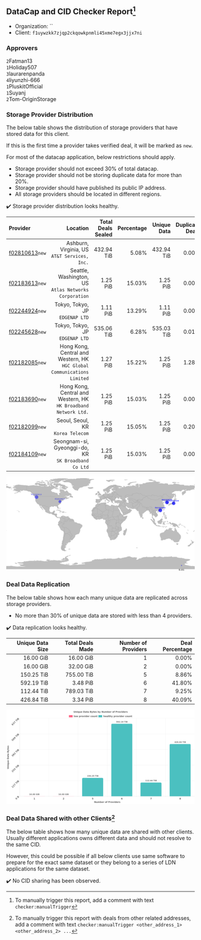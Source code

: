 ## DataCap and CID Checker Report[^1]
 - Organization: ``
 - Client: `f1uywzkk7zjqp2ckqowkpnmli45xme7egx3jjx7ni`
### Approvers
`2`Fatman13<br/>`1`Holiday507<br/>`3`laurarenpanda<br/>`4`liyunzhi-666<br/>`1`PluskitOfficial<br/>`1`Suyanj<br/>`2`Tom-OriginStorage


### Storage Provider Distribution
The below table shows the distribution of storage providers that have stored data for this client.

If this is the first time a provider takes verified deal, it will be marked as `new`.

For most of the datacap application, below restrictions should apply.
 - Storage provider should not exceed 30% of total datacap.
 - Storage provider should not be storing duplicate data for more than 20%.
 - Storage provider should have published its public IP address.
 - All storage providers should be located in different regions.

✔️ Storage provider distribution looks healthy.

| Provider                                                    |                                                                   Location | Total Deals Sealed | Percentage | Unique Data | Duplicate Deals |
| :---------------------------------------------------------- | -------------------------------------------------------------------------: | -----------------: | ---------: | ----------: | --------------: |
| [f02810613](https://filfox.info/en/address/f02810613)`new`  |                            Ashburn, Virginia, US<br/>`AT&T Services, Inc.` |         432.94 TiB |      5.08% |  432.94 TiB |           0.00% |
| [f02183613](https://filfox.info/en/address/f02183613)`new`  |                   Seattle, Washington, US<br/>`Atlas Networks Corporation` |           1.25 PiB |     15.03% |    1.25 PiB |           0.00% |
| [f02244924](https://filfox.info/en/address/f02244924)`new`  |                                         Tokyo, Tokyo, JP<br/>`EDGENAP LTD` |           1.11 PiB |     13.29% |    1.11 PiB |           0.00% |
| [f02245628](https://filfox.info/en/address/f02245628)`new`  |                                         Tokyo, Tokyo, JP<br/>`EDGENAP LTD` |         535.06 TiB |      6.28% |  535.03 TiB |           0.01% |
| [f02182085](https://filfox.info/en/address/f02182085)`new`  | Hong Kong, Central and Western, HK<br/>`HGC Global Communications Limited` |           1.27 PiB |     15.22% |    1.25 PiB |           1.28% |
| [f02183690](https://filfox.info/en/address/f02183690)`new`  |         Hong Kong, Central and Western, HK<br/>`HK Broadband Network Ltd.` |           1.25 PiB |     15.03% |    1.25 PiB |           0.00% |
| [f02182099](https://filfox.info/en/address/f02182099)`new`  |                                       Seoul, Seoul, KR<br/>`Korea Telecom` |           1.25 PiB |     15.05% |    1.25 PiB |           0.20% |
| [f02184109](https://filfox.info/en/address/f02184109)`new`  |                     Seongnam-si, Gyeonggi-do, KR<br/>`SK Broadband Co Ltd` |           1.25 PiB |     15.03% |    1.25 PiB |           0.00% |

<img src="https://raw.githubusercontent.com/data-preservation-programs/filplus-checker-assets/main/filecoin-project/filecoin-plus-large-datasets/issues/1970/1698111488734.png"/>

### Deal Data Replication
The below table shows how each many unique data are replicated across storage providers.

- No more than 30% of unique data are stored with less than 4 providers.

✔️ Data replication looks healthy.

| Unique Data Size | Total Deals Made | Number of Providers | Deal Percentage |
| ---------------: | ---------------: | ------------------: | --------------: |
|        16.00 GiB |        16.00 GiB |                   1 |           0.00% |
|        16.00 GiB |        32.00 GiB |                   2 |           0.00% |
|       150.25 TiB |       755.00 TiB |                   5 |           8.86% |
|       592.19 TiB |         3.48 PiB |                   6 |          41.80% |
|       112.44 TiB |       789.03 TiB |                   7 |           9.25% |
|       426.84 TiB |         3.34 PiB |                   8 |          40.09% |

<img src="https://raw.githubusercontent.com/data-preservation-programs/filplus-checker-assets/main/filecoin-project/filecoin-plus-large-datasets/issues/1970/1698111489833.png"/>

### Deal Data Shared with other Clients[^3]
The below table shows how many unique data are shared with other clients.
Usually different applications owns different data and should not resolve to the same CID.

However, this could be possible if all below clients use same software to prepare for the exact same dataset or they belong to a series of LDN applications for the same dataset.

✔️ No CID sharing has been observed.

[^1]: To manually trigger this report, add a comment with text `checker:manualTrigger`

[^2]: Deals from those addresses are combined into this report as they are specified with `checker:manualTrigger`

[^3]: To manually trigger this report with deals from other related addresses, add a comment with text `checker:manualTrigger <other_address_1> <other_address_2> ...`
